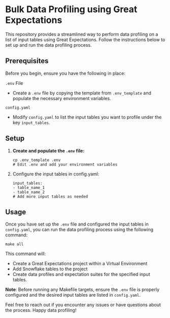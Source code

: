 # Bulk Data Profiling using Great Expectations

This repository provides a streamlined way to perform data profiling on a list of input tables using Great Expectations. Follow the instructions below to set up and run the data profiling process.

## Prerequisites

Before you begin, ensure you have the following in place:

`.env` File

- Create a `.env` file by copying the template from `.env_template` and populate the necessary environment variables.

`config.yaml`

- Modify `config.yaml` to list the input tables you want to profile under the key `input_tables`.

## Setup

1. **Create and populate the `.env` file:**

   ```shell
   cp .env_template .env
   # Edit .env and add your environment variables
    ```

2. Configure the input tables in config.yaml:

    ```shell
    input_tables:
    - table_name_1
    - table_name_2
    # Add more input tables as needed
    ```

## Usage

Once you have set up the `.env` file and configured the input tables in `config.yaml`, you can run the data profiling process using the following command:

```shell
make all
```

This command will:

- Create a Great Expectations project within a Virtual Environment
- Add Snowflake tables to the project
- Create data profiles and expectation suites for the specified input tables.

**Note**: Before running any Makefile targets, ensure the `.env` file is properly configured and the desired input tables are listed in `config.yaml`.

Feel free to reach out if you encounter any issues or have questions about the process. Happy data profiling!
```
